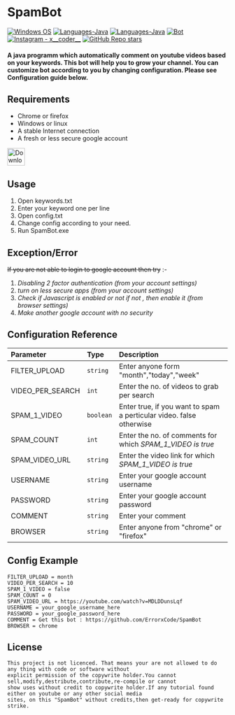# SpamBot
<p align="left">
  <a href="#"><img alt="Windows OS" src="https://img.shields.io/badge/Windows-0078D6?style=flat-square&logo=windows&logoColor=white"></a>
  <a href="#"><img alt="Languages-Java" src="https://img.shields.io/badge/Linux-FCC624?style=flat-square&logo=linux&logoColor=black"></a>
  <a href="#"><img alt="Languages-Java" src="https://img.shields.io/badge/Language-Java-1DA1F2?style=flat-square&logo=java"></a>
  <a href="#"><img alt="Bot" src="https://img.shields.io/badge/Bot version-v2-orange"></a>
  <a href="https://www.instagram.com/x__coder__x/"><img alt="Instagram - x__coder__" src="https://img.shields.io/badge/Instagram-x____coder____x-lightgrey"></a>
  <a href="#"><img alt="GitHub Repo stars" src="https://img.shields.io/github/stars/ErrorxCode/OTP-Verification-Api?style=social"></a>
  </p>

#### A java programm which automatically comment on youtube videos based on your keywords. This bot will help you to grow your channel. You can customize bot according to you by changing configuration. Please see Configuration guide below.

## Requirements
* Chrome or firefox
* Windows or linux
* A stable Internet connection
* A fresh or less secure google account

<a href="https://github.com/ErrorxCode/SpamBot/releases/download/2.2/SpamBot.zip"><img alt="Download" height=40 src="https://dabuttonfactory.com/button.png?t=Download now&f=Open+Sans-Bold&ts=25&tc=fff&hp=45&vp=20&c=11&bgt=unicolored&bgc=15d798"></a>

## Usage
1. Open keywords.txt
2. Enter your keyword one per line
3. Open config.txt
4. Change config according to your need.
5. Run SpamBot.exe


## Exception/Error
~~If you are not able to login to google account then try~~ :- 
1. *Disabling 2 factor authentication (from your account settings)*
2. *turn on less secure apps (from your account settings)*
3. *Check if Javascript is enabled or not if not , then enable it (from browser settings)*
4. *Make another google account with no security*


<!-- 
### **For Instagram** :- 
1. Open tags.txt
2. Enter tags ( one per line ) on which you want to comment
3. Run Insta.py (`python3 YT.py` for linux) -->

<!-- 
**Note : For linux users who are using firefox, you have to set geckodriver in $PATH in order to work. for that Run the following commands in the terminal** :-
- `sudo mv geckodriver /usr/local/bin/ (from the project directory)`
- `chmod +x geckodriver (from the /usr/local/bin/ directory )` -->


## Configuration Reference


| Parameter | Type     | Description                |
| :-------- | :------- | :------------------------- |
| FILTER_UPLOAD | `string` | Enter anyone form "month","today","week" |
| VIDEO_PER_SEARCH  | `int`    | Enter the no. of videos to grab per search                       |
| SPAM_1_VIDEO      | `boolean` | Enter true, if you want to spam a perticular video. false otherwise |
| SPAM_COUNT | `int` |Enter the no. of comments for which *SPAM_1_VIDEO is true* |
| SPAM_VIDEO_URL  | `string` | Enter the video link for which *SPAM_1_VIDEO is true* |
| USERNAME  | `string` | Enter your google account username  |
| PASSWORD  | `string` | Enter your google account password  |
| COMMENT  | `string` | Enter your comment  |
| BROWSER  | `string` | Enter anyone from "chrome" or "firefox"  |

  
## Config Example

```
FILTER_UPLOAD = month
VIDEO_PER_SEARCH = 10
SPAM_1_VIDEO = false
SPAM_COUNT = 0
SPAM_VIDEO_URL = https://youtube.com/watch?v=MDLDDunsLqf
USERNAME = your_google_username_here
PASSWORD = your_google_password_here
COMMENT = Get this bot : https://github.com/ErrorxCode/SpamBot
BROWSER = chrome
```

 
   
## License 
```
This project is not licenced. That means your are not allowed to do any thing with code or software without 
explicit permission of the copywrite holder.You cannot sell,modify,destribute,contribute,re-compile or cannot
show uses without credit to copywrite holder.If any tutorial found either on youtube or any other social media
sites, on this "SpamBot" without credits,then get-ready for copywrite strike.
```
